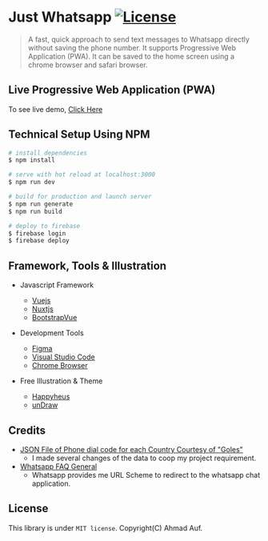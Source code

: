 # **Just Whatsapp** [![License](https://raw.githubusercontent.com/ahmadauf98/just-whatsapp/master/LICENSE)](https://en.wikipedia.org/wiki/MIT_License)
> A fast, quick approach to send text messages to Whatsapp directly without saving the phone number. It supports Progressive Web Application (PWA). It can be saved to the home screen using a chrome browser and safari browser. 

## Live Progressive Web Application (PWA)
To see live demo, [Click Here](https://just-whatsapp.web.app)

## Technical Setup Using NPM
```bash
# install dependencies
$ npm install

# serve with hot reload at localhost:3000
$ npm run dev

# build for production and launch server
$ npm run generate
$ npm run build

# deploy to firebase
$ firebase login
$ firebase deploy
```

## Framework, Tools & Illustration
* Javascript Framework 
  - [Vuejs](https://vuejs.org)
  - [Nuxtjs](https://nuxtjs.org)
  - [BootstrapVue](https://bootstrap-vue.org)

* Development Tools
  - [Figma](https://www.figma.com)
  - [Visual Studio Code](https://code.visualstudio.com)
  - [Chrome Browser](https://www.google.com/chrome)

* Free Illustration & Theme
  - [Happyheus](https://www.happyhues.co)
  - [unDraw](https://undraw.co)

## Credits
* [JSON File of Phone dial code for each Country Courtesy of "Goles"](https://gist.github.com/Goles/3196253)
  - I made several changes of the data to coop my project requirement.
* [Whatsapp FAQ General](https://www.whatsapp.com/faq/en/general/26000030)
  - Whatsapp provides me URL Scheme to redirect to the whatsapp chat application.

## License
This library is under `MIT license`. Copyright(C) Ahmad Auf.
